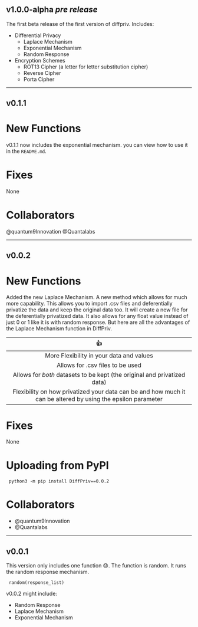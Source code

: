 v1.0.0-alpha _pre release_
---
The first beta release of the first version of diffpriv. Includes:
- Differential Privacy
  - Laplace Mechanism
  - Exponential Mechanism
  - Random Response
- Encryption Schemes
  - ROT13 Cipher (a letter for letter substitution cipher)
  - Reverse Cipher
  - Porta Cipher

---
v0.1.1
---
# New Functions

v0.1.1 now includes the exponential mechanism. you can view how to use it in the `README.md`.

# Fixes

None

# Collaborators

@quantum9Innovation 
@Quantalabs 

---
**v0.0.2**
---
# New Functions

Added the new Laplace Mechanism. A new method which allows for much more capability. This allows you to import .csv files and deferentially privatize the data and keep the original data too.  It will create a new file for the deferentially privatized data. It also allows for any float value instead of just 0 or 1 like it is with random response. But here are all the advantages of the Laplace Mechanism function in DiffPriv.

| :+1: |
| :----: |
| More Flexibility in your data and values | 
| Allows for .csv files to be used |
| Allows for _both_ datasets to be kept (the original and privatized data) |
| Flexibility on how privatized your data can be and how much it can be altered by using the epsilon parameter |

# Fixes

None

# Uploading from PyPI

     python3 -m pip install DiffPriv==0.0.2

# Collaborators

- @quantum9Innovation 
- @Quantalabs 
---
**v0.0.1**
---
This version only includes one function :disappointed:. The function is random. It runs the random response mechanism.

     random(response_list)

v0.0.2 might include:

- Random Response
- Laplace Mechanism
- Exponential Mechanism
